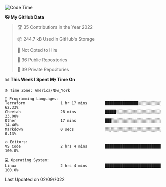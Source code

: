 <!--START_SECTION:waka-->
![Code Time](http://img.shields.io/badge/Code%20Time-67%20hrs%2053%20mins-blue)

**🐱 My GitHub Data** 

> 🏆 35 Contributions in the Year 2022
 > 
> 📦 244.7 kB Used in GitHub's Storage 
 > 
> 🚫 Not Opted to Hire
 > 
> 📜 36 Public Repositories 
 > 
> 🔑 39 Private Repositories  
 > 
📊 **This Week I Spent My Time On** 

```text
⌚︎ Time Zone: America/New_York

💬 Programming Languages: 
Terraform                1 hr 17 mins        ███████████████░░░░░░░░░░   62.33% 
Cheetah                  28 mins             █████░░░░░░░░░░░░░░░░░░░░   23.08% 
Other                    17 mins             ███░░░░░░░░░░░░░░░░░░░░░░   14.46% 
Markdown                 0 secs              ░░░░░░░░░░░░░░░░░░░░░░░░░   0.13%

🔥 Editors: 
VS Code                  2 hrs 4 mins        █████████████████████████   100.0%

💻 Operating System: 
Linux                    2 hrs 4 mins        █████████████████████████   100.0%

```


 Last Updated on 02/09/2022
<!--END_SECTION:waka-->